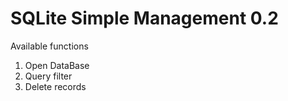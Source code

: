 # SQLite Simple Management 0.2

Available functions

1. Open DataBase
2. Query filter
3. Delete records